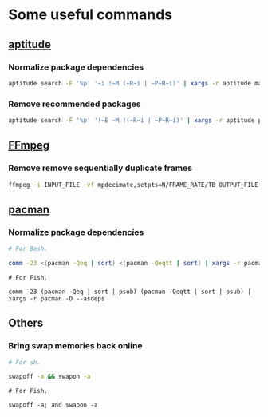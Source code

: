 ---
---

# Some useful commands

## [aptitude](https://wiki.debian.org/Aptitude)

### Normalize package dependencies

```bash
aptitude search -F '%p' '~i !~M (~R~i | ~P~R~i)' | xargs -r aptitude markauto -y
```

### Remove recommended packages

```bash
aptitude search -F '%p' '!~E ~M !(~R~i | ~P~R~i)' | xargs -r aptitude purge --purge-unused -y
```

## [FFmpeg](https://www.ffmpeg.org)

### Remove remove sequentially duplicate frames

```bash
ffmpeg -i INPUT_FILE -vf mpdecimate,setpts=N/FRAME_RATE/TB OUTPUT_FILE
```

## [pacman](https://www.archlinux.org/pacman/)

### Normalize package dependencies

```bash
# For Bash.

comm -23 <(pacman -Qeq | sort) <(pacman -Qeqtt | sort) | xargs -r pacman -D --asdeps
```

```
# For Fish.

comm -23 (pacman -Qeq | sort | psub) (pacman -Qeqtt | sort | psub) | xargs -r pacman -D --asdeps
```

## Others

### Bring swap memories back online

```sh
# For sh.

swapoff -a && swapon -a
```

```
# For Fish.

swapoff -a; and swapon -a
```

